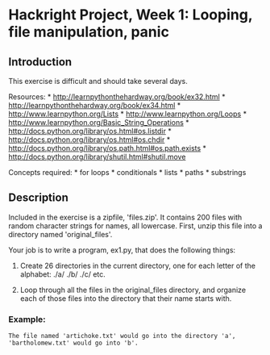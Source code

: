 Hackright Project, Week 1: Looping, file manipulation, panic
=======

Introduction
-------
This exercise is difficult and should take several days. 

Resources:
    * http://learnpythonthehardway.org/book/ex32.html
    * http://learnpythonthehardway.org/book/ex34.html
    * http://www.learnpython.org/Lists
    * http://www.learnpython.org/Loops
    * http://www.learnpython.org/Basic_String_Operations
    * http://docs.python.org/library/os.html#os.listdir
    * http://docs.python.org/library/os.html#os.chdir
    * http://docs.python.org/library/os.path.html#os.path.exists
    * http://docs.python.org/library/shutil.html#shutil.move

Concepts required:
    * for loops
    * conditionals
    * lists
    * paths
    * substrings

Description
-------
Included in the exercise is a zipfile, 'files.zip'. It contains 200 files with random character strings for names, all lowercase. First, unzip this file into a directory named 'original_files'.

Your job is to write a program, ex1.py, that does the following things:

1. Create 26 directories in the current directory, one for each letter of the alphabet:
    ./a/
    ./b/
    ./c/
    etc.

2. Loop through all the files in the original_files directory, and organize each of those files into the directory that their name starts with.

### Example:
    The file named 'artichoke.txt' would go into the directory 'a',
    'bartholomew.txt' would go into 'b'.